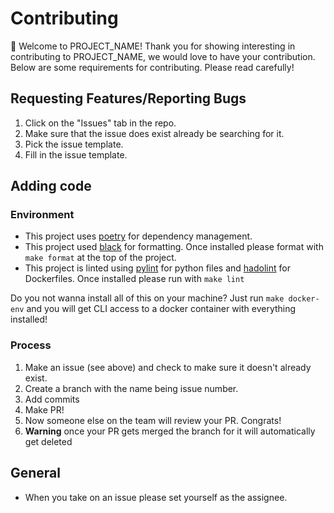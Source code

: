 # Contributing

👋 Welcome to PROJECT_NAME! Thank you for showing interesting in contributing to PROJECT_NAME, we would love to have your contribution. Below are some requirements for contributing. Please read carefully!

## Requesting Features/Reporting Bugs

1. Click on the "Issues" tab in the repo.
2. Make sure that the issue does exist already be searching for it.
3. Pick the issue template.
4. Fill in the issue template.

## Adding code

### Environment

- This project uses [poetry](https://github.com/python-poetry/poetry) for dependency management.
- This project used [black](https://github.com/psf/black) for formatting. Once installed please format with `make format` at the top of the project.
- This project is linted using [pylint](https://github.com/PyCQA/pylint) for python files and [hadolint](https://github.com/hadolint/hadolint) for Dockerfiles. Once installed please run with `make lint`

Do you not wanna install all of this on your machine? Just run `make docker-env` and you will get CLI access to a docker container with everything installed!

### Process

1. Make an issue (see above) and check to make sure it doesn't already exist.
2. Create a branch with the name being issue number.
3. Add commits
4. Make PR!
5. Now someone else on the team will review your PR. Congrats!
6. **Warning** once your PR gets merged the branch for it will automatically get deleted

## General

- When you take on an issue please set yourself as the assignee.
